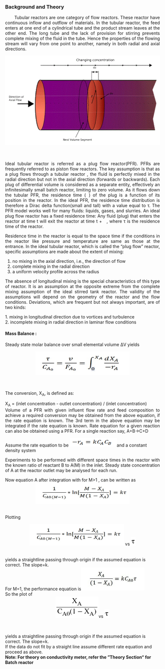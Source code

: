 ### Background and Theory

<p style="text-indent: 30px; text-align: justify;">
Tubular reactors are one category of flow reactors. These reactor have continuous inflow
and outflow of materials. In the tubular reactor, the feed enters at one end of a cylindrical tube
and the product stream leaves at the other end. The long tube and the lack of provision for
stirring prevents complete mixing of the fluid in the tube. Hence the properties of the flowing
stream will vary from one point to another, namely in both radial and axial directions.</p>

<center><img  src="images/thpf1.gif" style="width:645px;height:291px ; bottom: -15px; " ></center><br><br>

<p style="text-align: justify;">Ideal tubular reactor is referred as a plug flow reactor(PFR). PFRs are frequently referred
to as piston flow reactors. The key assumption is that as a plug flows through a tubular reactor ,
the fluid is perfectly mixed in the radial direction but not in the axial direction (forwards or
backwards). Each plug of differential volume is considered as a separate entity, effectively an
infinitesimally small batch reactor, limiting to zero volume. As it flows down the tubular PFR,
the residence time (<img src="../images/CodeCogsEqn146.gif" style="width:10px;height:8px;">) of the plug is a function of its position in the reactor. In the ideal PFR, the
residence time distribution is therefore a Dirac delta function(small and tall) with a value equal
to τ. The PFR model works well for many fluids: liquids, gases, and slurries. An ideal plug flow
reactor has a fixed residence time: Any fluid (plug) that enters the reactor at time t will exit the
reactor at time t + <img src="../images/CodeCogsEqn146.gif" style="width:10px;height:8px;">, where τ is the residence time of the reactor.</p>
<p style="text-align: justify;">Residence time in the reactor is equal to the space time if the conditions in the reactor like
pressure and temperature are same as those at the entrance. In the ideal tubular reactor, which is
called the &ldquo;plug flow&rdquo; reactor, specific assumptions are made about the extent of mixing:</p>
<ol style="list-style-type: number;">
<li>no mixing in the axial direction, i.e., the direction of flow</li>
<li>complete mixing in the radial direction</li>
<li>a uniform velocity profile across the radius</li>
</ol>
<p style="text-align: justify;">
<p style="text-align: justify;">The absence of longitudinal mixing is the special characteristics of this type of reactor. It is an
assumption at the opposite extreme from the complete mixing assumption of the ideal stirred
tank reactor. The validity of the assumptions will depend on the geometry of the reactor and the
flow conditions. Deviations, which are frequent but not always important, are of two kinds:</p>
1. mixing in longitudinal direction due to vortices and turbulence<br>
2. incomplete mixing in radial direction in laminar flow conditions<br>

#### Mass Balance :
Steady state molar balance over small elemental volume ΔV yields<br>
<center><img src="images/eq1.jpg" style="width:307px;height:76px ; bottom: -15px; " ></center><br><br>

The conversion, X<sub>A</sub>, is defined as:<br>
<p style="text-align: justify;">X<sub>A</sub> = (inlet concentration - outlet concentration) / (inlet concentration)<br>
Volume of a PFR with given influent flow rate and feed composition to achieve a
required conversion may be obtained from the above equation, if the rate equation is known. The
3rd term in the above equation may be integrated if the rate equation is known.
Rate equation for a given reaction can also be obtained using a PFR.
For a single reaction say, A+B->C+D</p>
Assume the rate equation to be <img src="images/eq23.PNG" style="width:153px;height:29px ; bottom: -15px; " >and a constant density system</p>
<p style="text-align: justify;">
Experiments to be performed with different space times in the reactor with the known ratio of
reactant B to A(M) in the inlet. Steady state concentration of A at the reactor outlet may be
analysed for each run.</p>
Now equation A after integration with for M>1 , can be written as<br>
<center><img src="images/eq2.jpg" style="width:308px;height:70px ; bottom: -15px; " ></center><br>

Plotting
<center><img src="images/eq2.jpg" style="width:308px;height:70px ; bottom: -20px; " > vs <img src="images/j1lXitGp.png" style="width:15px;height:28px ; bottom: -15px; " ></center><br><br>
yields a straightline passing through origin if the
assumed equation is correct. The slope=k.<br>
For M=1, the performance equation is<img src="images/eq3.jpg" style="width:207px;height:75px ; bottom: -20px; " ><br>
So the plot of<center><img src="images/KzKdXIFK.png" style="width:139px;height:69px ; bottom: -15px; " >vs <img src="images/j1lXitGp.png" style="width:15px;height:28px ; bottom: -10xpx; " ></center><br><br>

yields a straightline passing through origin if the assumed equation is correct. The slope=k.<br>
If the data do not fit by a straight line assume different rate equation and proceed as above.<br>
<b>Note: For theory on conductivity meter, refer the &rdquo;Theory Section&ldquo; for Batch
reactor</b>
</p>
